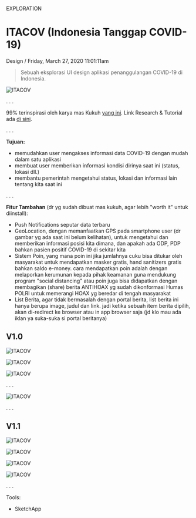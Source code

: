 <p class="type">EXPLORATION</p>

# ITACOV (Indonesia Tanggap COVID-19)

<p class="meta">Design  /  Friday, March 27, 2020 11:01:11am</p>

> Sebuah eksplorasi UI design aplikasi penanggulangan COVID-19 di Indonesia.

![ITACOV](../assets/images/works/details/246-itacov/v1.0/itacov.jpg)

<p class="caption">. . .</p>

99% terinspirasi oleh karya mas Kukuh [yang ini](https://www.instagram.com/p/B-Dnf1XlcId/). Link Research & Tutorial ada [di sini](https://www.youtube.com/watch?v=v2EbPtSs08A).

<p class="caption">. . .</p>

**Tujuan:**

- memudahkan user mengakses informasi data COVID-19 dengan mudah dalam satu aplikasi
- membuat user memberikan informasi kondisi dirinya saat ini (status, lokasi dll.)
- membantu pemerintah mengetahui status, lokasi dan informasi lain tentang kita saat ini

<p class="caption">. . .</p>

**Fitur Tambahan** (dr yg sudah dibuat mas kukuh, agar lebih "worth it" untuk diinstall):

- Push Notifications seputar data terbaru
- GeoLocation, dengan memanfaatkan GPS pada smartphone user (dr gambar yg ada saat ini belum kelihatan), untuk mengetahui dan memberikan informasi posisi kita dimana, dan apakah ada ODP, PDP bahkan pasien positif COVID-19 di sekitar kita
- Sistem Poin, yang mana poin ini jika jumlahnya cuku bisa ditukar oleh masyarakat untuk mendapatkan masker gratis, hand sanitizers gratis bahkan saldo e-money. cara mendapatkan poin adalah dengan melaporkan kerumunan kepada pihak keamanan guna mendukung program "social distancing" atau poin juga bisa didapatkan dengan membagikan (share) berita ANTIHOAX yg sudah dikonformasi Humas POLRI untuk memerangi HOAX yg beredar di tengah masyarakat
- List Berita, agar tidak bermasalah dengan portal berita, list berita ini hanya berupa image, judul dan link. jadi ketika sebuah item berita dipilih, akan di-redirect ke browser atau in app browser saja (jd klo mau ada iklan ya suka-suka si portal beritanya)

## V1.0

![ITACOV](../assets/images/works/details/246-itacov/v1.0/1@2x.jpg)

![ITACOV](../assets/images/works/details/246-itacov/v1.0/2@2x.jpg)

![ITACOV](../assets/images/works/details/246-itacov/v1.0/3@2x.jpg)

<p class="caption">. . .</p>

![ITACOV](../assets/images/works/details/246-itacov/v1.0/preview-square-itacov@2x.jpg)

<p class="caption">. . .</p>

## V1.1

![ITACOV](../assets/images/works/details/246-itacov/v1.1/splashscreen.png)

![ITACOV](../assets/images/works/details/246-itacov/v1.1/home.png)

![ITACOV](../assets/images/works/details/246-itacov/v1.1/do.png)

![ITACOV](../assets/images/works/details/246-itacov/v1.1/you.png)

<p class="caption">. . .</p>

Tools:
- SketchApp
